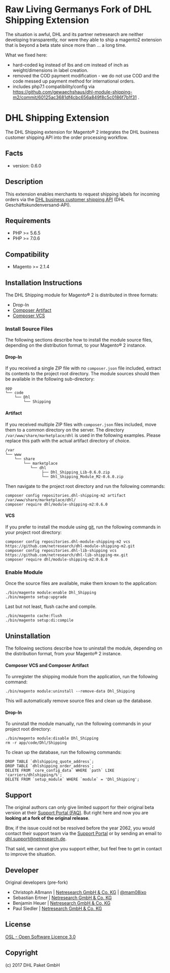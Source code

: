 Raw Living Germanys Fork of DHL Shipping Extension
==================================================

The situation is awful, DHL and its partner netresearch are neither developing
transparently, nor were they able to ship a magento2 extension that is beyond
a beta state since more than ... a long time.

What we fixed here:
* hard-coded kg instead of lbs and cm instead of inch as weight/dimensions in label creation.
* removed the COD payment modification - we do not use COD and the code messed up payment method for international orders.
* includes php7.1 compatibility/config via https://github.com/gewaechshaus/dhl-module-shipping-m2/commit/60125ac3681df4cbc656a849f8c5c0186f7b1f31 .

DHL Shipping Extension
======================

The DHL Shipping extension for Magento® 2 integrates the DHL business customer
shipping API into the order processing workflow.

Facts
-----
* version: 0.6.0

Description
-----------
This extension enables merchants to request shipping labels for incoming orders
via the [DHL business customer shipping API](https://entwickler.dhl.de/en/)
(DHL Geschäftskundenversand-API).

Requirements
------------
* PHP >= 5.6.5
* PHP >= 7.0.6

Compatibility
-------------
* Magento >= 2.1.4

Installation Instructions
-------------------------
The DHL Shipping module for Magento® 2 is distributed in three formats:
* Drop-In
* [Composer Artifact](https://getcomposer.org/doc/05-repositories.md#artifact)
* [Composer VCS](https://getcomposer.org/doc/05-repositories.md#using-private-repositories)

### Install Source Files ###

The following sections describe how to install the module source files,
depending on the distribution format, to your Magento® 2 instance. 

#### Drop-In ####
If you received a single ZIP file with no `composer.json` file included, extract
its contents to the project root directory. The module sources should then be
available in the following sub-directory:

    app
    └── code
        └── Dhl
            └── Shipping

#### Artifact ####
If you received multiple ZIP files with `composer.json` files included, move
them to a common directory on the server. The directory
`/var/www/share/marketplace/dhl` is used in the following examples. Please
replace this path with the actual artifact directory of choice.

    /var
    └── www
        └── share
            └── marketplace
               └── dhl
                    ├── Dhl_Shipping_Lib-0.6.0.zip
                    └── Dhl_Shipping_Module_M2-0.6.0.zip

Then navigate to the project root directory and run the following commands:

    composer config repositories.dhl-shipping-m2 artifact /var/www/share/marketplace/dhl/
    composer require dhl/module-shipping-m2:0.6.0

#### VCS ####
If you prefer to install the module using [git](https://git-scm.com/), run the
following commands in your project root directory:

    composer config repositories.dhl-module-shipping-m2 vcs https://github.com/netresearch/dhl-module-shipping-m2.git
    composer config repositories.dhl-lib-shipping vcs https://github.com/netresearch/dhl-lib-shipping-mx.git
    composer require dhl/module-shipping-m2:0.6.0

### Enable Module ###
Once the source files are available, make them known to the application:

    ./bin/magento module:enable Dhl_Shipping
    ./bin/magento setup:upgrade

Last but not least, flush cache and compile.

    ./bin/magento cache:flush
    ./bin/magento setup:di:compile

Uninstallation
--------------

The following sections describe how to uninstall the module, depending on the
distribution format, from your Magento® 2 instance. 

#### Composer VCS and Composer Artifact ####

To unregister the shipping module from the application, run the following command:

    ./bin/magento module:uninstall --remove-data Dhl_Shipping
    
This will automatically remove source files and clean up the database.

#### Drop-In ####

To uninstall the module manually, run the following commands in your project
root directory:

    ./bin/magento module:disable Dhl_Shipping
    rm -r app/code/Dhl/Shipping

To clean up the database, run the following commands:

    DROP TABLE `dhlshipping_quote_address`;
    DROP TABLE `dhlshipping_order_address`;
    DELETE FROM `core_config_data` WHERE `path` LIKE 'carriers/dhlshipping/%';
    DELETE FROM `setup_module` WHERE `module` = 'Dhl_Shipping';

Support
-------
The original authors can only give limited support for their original beta version at their
[Support Portal (FAQ)](http://dhl.support.netresearch.de/). But right here and now you are
**looking at a fork of the original release**.

Btw, if the issue could not be resolved before the year 2062, you would contact their support team via the
[Support Portal](http://dhl.support.netresearch.de/) or by sending an email
to <dhl.support@netresearch.de>.

That said, we cannot give you support either, but feel free to get in contact to improve the situation.

Developer
---------
Original developers (pre-fork)
* Christoph Aßmann | [Netresearch GmbH & Co. KG](http://www.netresearch.de/) | [@mam08ixo](https://twitter.com/mam08ixo)
* Sebastian Ertner | [Netresearch GmbH & Co. KG](http://www.netresearch.de/)
* Benjamin Heuer | [Netresearch GmbH & Co. KG](http://www.netresearch.de/)
* Paul Siedler | [Netresearch GmbH & Co. KG](http://www.netresearch.de/)

License
-------
[OSL - Open Software Licence 3.0](http://opensource.org/licenses/osl-3.0.php)

Copyright
---------
(c) 2017 DHL Paket GmbH
